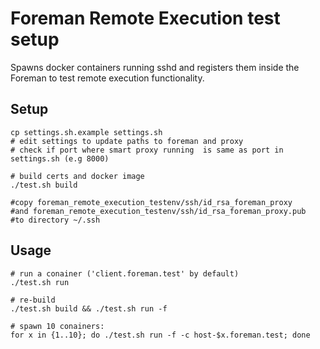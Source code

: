 Foreman Remote Execution test setup
===================================

Spawns docker containers running sshd and registers them inside the Foreman to test
remote execution functionality.

Setup
-----

```
cp settings.sh.example settings.sh
# edit settings to update paths to foreman and proxy 
# check if port where smart proxy running  is same as port in settings.sh (e.g 8000)

# build certs and docker image
./test.sh build

#copy foreman_remote_execution_testenv/ssh/id_rsa_foreman_proxy  
#and foreman_remote_execution_testenv/ssh/id_rsa_foreman_proxy.pub 
#to directory ~/.ssh

```

Usage
-----

```
# run a conainer ('client.foreman.test' by default)
./test.sh run

# re-build
./test.sh build && ./test.sh run -f

# spawn 10 conainers:
for x in {1..10}; do ./test.sh run -f -c host-$x.foreman.test; done
```
